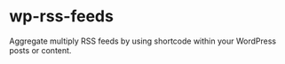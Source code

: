 # wp-rss-feeds
Aggregate multiply RSS feeds by using shortcode within your WordPress posts or content. 
